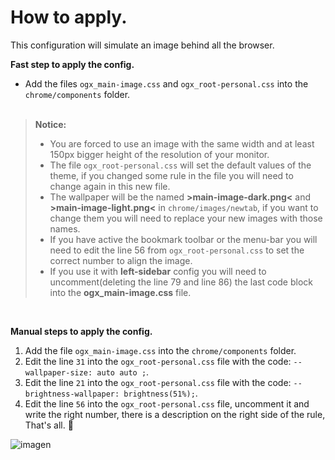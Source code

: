 # How to apply.
<p>This configuration will simulate an image behind all the browser.</p>
<p><b>Fast step to apply the config.</b></p>

- Add the files <code>ogx_main-image.css</code> and <code>ogx_root-personal.css</code> into the <code>chrome/components</code> folder.</br></br>

> <p><b>Notice:</b></br><ul><li>You are forced to use an image with the same width and at least 150px bigger height of the resolution of your monitor.</li><li>The file <code>ogx_root-personal.css</code> will set the default values of the theme, if you changed some rule in the file you will need to change again in this new file. <li>The wallpaper will be the named <b>>main-image-dark.png<</b> and <b>>main-image-light.png<</b> in <code>chrome/images/newtab</code>, if you want to change them you will need to replace your new images with those names.</li><li>If you have active the bookmark toolbar or the menu-bar you will need to edit the line 56 from <code>ogx_root-personal.css</code> to set the correct number to align the image.</li><li>If you use it with <b>left-sidebar</b> config you will need to uncomment(deleting the line 79 and line 86) the last code block into the <b>ogx_main-image.css</b> file.</li></ul></p>
</br>

<p><b>Manual steps to apply the config.</b></p>
<ol>
  <li>Add the file <code>ogx_main-image.css</code> into the <code>chrome/components</code> folder.</li>
  <li>Edit the line <code>31</code> into the <code>ogx_root-personal.css</code> file with the code: <code>--wallpaper-size: auto auto ;</code>.</li>
  <li>Edit the line <code>21</code> into the <code>ogx_root-personal.css</code> file with the code: <code>--brightness-wallpaper: brightness(51%);</code>.</li>
  <li> Edit the line <code>56</code> into the <code>ogx_root-personal.css</code> file, uncomment it and write the right number, 
  there is a description on the right side of the rule, That's all. 💙</li>
</ol>

![imagen](https://user-images.githubusercontent.com/22057609/235237869-7e2aab34-e82f-4fd7-b559-a9e51305ca09.png)

